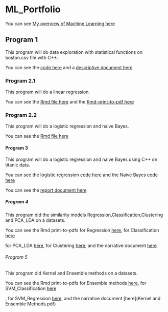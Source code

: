 # ML_Portfolio
 You can see [My overview of Machine Learning here](ML_Overview.pdf) 


## Program 1

This program will do data exploration with statistical  functions on boston.csv file with C++.

You can see the [code here](Program_1.cpp) and a [descriptive document here](boston_document.pdf)


### Program 2.1

This program will do a linear regression.

You can see the [Rmd file here](regression.Rmd) and the [Rmd-print-to-pdf here](regression.pdf)


### Program 2.2

This program will do a logistic regression and naive Bayes.

You can see the [Rmd file here](Classification.Rmd)

#### Program 3

This program will do a logistic regression and naive Bayes using C++ on titanic data.

You can see the logistic regression [code here](LogisticRegression.cpp) and the Naive Bayes [code here](NaiveBayes.cpp)

You can see the [report document here](Report.pdf)

##### Program 4

This program did the similarity models Regression,Classification,Clustering and PCA_LDA on a datasets.

You can see the Rmd print-to-pdfs for Regression [here](RegressionNotebook.pdf), for Classification [here](ClassificationNotebook.pdf)

for PCA_LDA [here](PCA_LDA.pdf), for Clustering [here](ClusteringNotebook.pdf), and the narrative document [here](Searching_For_Similarity.pdf)

###### Program 5

This program did Kernel and Ensemble methods on a datasets.

You can see the Rmd print-to-pdfs for Ensemble methods [here](ensemble_methods.pdf), for SVM_Classification [here](SVM_Classification.Rmd)

, for SVM_Regression [here](SVM_Regression.Rmd), and the narrative document [here](Kernel and Ensemble Methods.pdf)